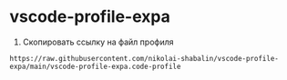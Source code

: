 # vscode-profile-expa

1. Скопировать ссылку на файл профиля

```
https://raw.githubusercontent.com/nikolai-shabalin/vscode-profile-expa/main/vscode-profile-expa.code-profile
```